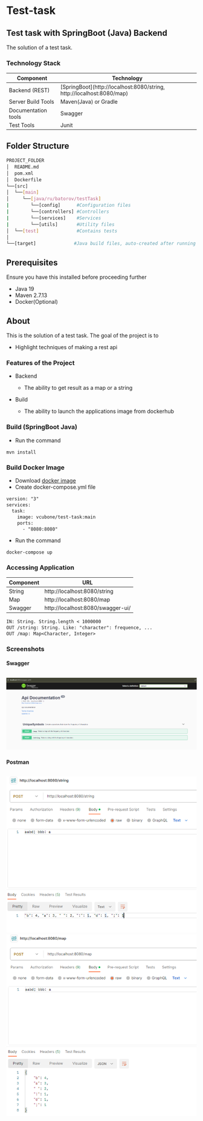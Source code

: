 # Test-task
## Test task with SpringBoot (Java) Backend
The solution of a test task.

### Technology Stack
Component           | Technology
---                 | ---
Backend (REST)      | [SpringBoot](http://localhost:8080/string, http://localhost:8080/map) 
Server Build Tools  | Maven(Java) or Gradle
Documentation tools | Swagger
Test Tools          | Junit

## Folder Structure
```bash
PROJECT_FOLDER
│  README.md
│  pom.xml           
│  Dockerfile
└──[src]      
│  └──[main]      
│     └──[java/ru/batorov/testTask]
|        └──[config]      #Configuration files
|        └──[controllers] #Controllers
|        └──[services]    #Services
|        └──[utils]       #Utility files
│  └──[test]              #Contains tests
│
└──[target]              #Java build files, auto-created after running java build: mvn install
```
## Prerequisites
Ensure you have this installed before proceeding further
- Java 19
- Maven 2.7.13
- Docker(Optional)

## About
This is the solution of a test task.
The goal of the project is to 
- Highlight techniques of making a rest api

### Features of the Project
* Backend
  * The ability to get result as a map or a string

* Build
  * The ability to launch the applications image from dockerhub
 
### Build (SpringBoot Java)
* Run the command
```
mvn install
```
### Build Docker Image
* Download [docker image](https://hub.docker.com/repository/docker/vcubone/test-task/general)
* Create docker-compose.yml file
```
version: "3"
services:
  task:
    image: vcubone/test-task:main
    ports:
      - "8080:8080"
```
* Run the command
```
docker-compose up
```
### Accessing Application
Component         | URL
---               | ---
String            |  http://localhost:8080/string
Map               |http://localhost:8080/map
Swagger           |  http://localhost:8080/swagger-ui/
```
IN: String. String.length < 1000000
OUT /string: String. Like: "character": frequence, ...
OUT /map: Map<Character, Integer>
```
### Screenshots
#### Swagger
![Dashboard](/screenshots/swagger.png?raw=true)
---
#### Postman
![Dashboard](/screenshots/string.png?raw=true)
![Dashboard](/screenshots/map.png?raw=true)
---

